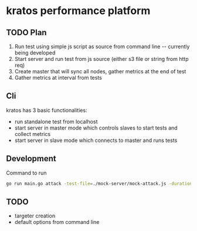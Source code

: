 # kratos performance platform

## TODO Plan

1. Run test using simple js script as source from command line -- currently being developed
2. Start server and run test from js source (either s3 file or string from http req)
3. Create master that will sync all nodes, gather metrics at the end of test
4. Gather metrics at interval from tests

## Cli

kratos has 3 basic functionalities:

- run standalone test from localhost
- start server in master mode which controls slaves to start tests and collect metrics
- start server in slave mode which connects to master and runs tests

## Development

Command to run

```bash
go run main.go attack -test-file=./mock-server/mock-attack.js -duration=60 -ramp-up-time=20 -max-rps=50
```

## TODO

- targeter creation
- default options from command line
